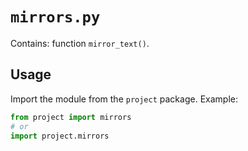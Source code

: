 # `mirrors.py`

Contains: function `mirror_text()`.

## Usage

Import the module from the `project` package. Example:

```python
from project import mirrors
# or
import project.mirrors
```
